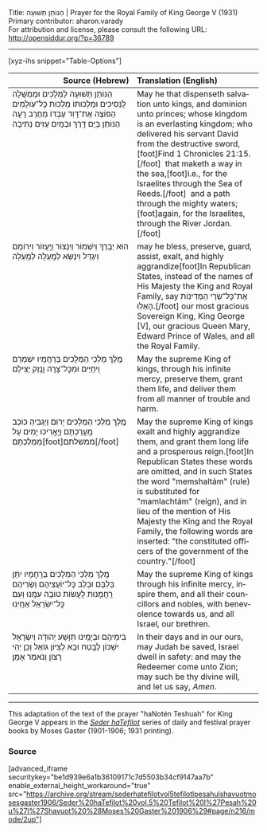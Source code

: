 <html>
<head></head>
<body>
Title: הַנּוֹתֵן תְּשׁוּעָה | Prayer for the Royal Family of King George Ⅴ (1931)<br />
Primary contributor: aharon.varady<br />
For attribution and license, please consult the following URL: <a href="http://opensiddur.org/?p=36789">http://opensiddur.org/?p=36789</a>
<p />
<hr />

[xyz-ihs snippet="Table-Options"]<table style="margin-left: auto; margin-right: auto;" class="draggable">
<thead><tr><th id="x" style="text-align: right;">Source (Hebrew)</th><th style="text-align: left;">Translation (English)</th></tr></thead>
<tbody>
<tr><td style="vertical-align:top;">
<div class="liturgy" lang="he">
הַנּוֹתֵן תְּשׁוּעָה לַמְּלָכִים
וּמֶמְשָׁלָה לֲנְּסִיכִים
וּמַלְכוּתוֹ מַלְכוּת כׇּל־עֹֽולָמִים
הַפּוֹצֶה אֶת־דָּוִד עַבְדּוֹ מֵחֶרֶב רָעָה
הַנּוֹתֵן בַּיָּם דָּֽרֶךְ
וּבְמַֽיִם עַזִּים נְתִיבָה
</span></div></td>
 
<td style="vertical-align:top;">
<div class="english" lang="en">
May he that dispenseth salvation unto kings, 
and dominion unto princes; 
whose kingdom is an everlasting kingdom; 
who delivered his servant David from the destructive sword,[foot]Find 1 Chronicles 21:15.[/foot]&nbsp; 
that maketh a way in the sea,[foot]i.e., for the Israelites through the Sea of Reeds.[/foot]&nbsp; 
and a path through the mighty waters;[foot]again, for the Israelites, through the River Jordan.[/foot] 
</div></td></tr>


<tr><td style="vertical-align:top;">
<div class="liturgy" lang="he">
הוּא יְבָרֵךְ וְיִשְׁמוֹר וְיִנְצוֹר וְיַֽעֲזוֹר
וִירוֹמֵם וִיגַדֵּל וִינַשֵּׂא לְמַֽעְלָה לְמַֽעְלָה
</span></div></td>
 
<td style="vertical-align:top;">
<div class="english" lang="en">
may he bless, preserve, guard, assist, 
exalt, and highly aggrandize[foot]In Republican States, instead of the names of His Majesty the King and Royal Family, say <span class="hebrew" lang="he">אֶת־כׇּל־שָׂרַי הַמְּדִינוֹת הָאֵלּֽוּ</span>.[/foot]
our most gracious Sovereign King, 
King George [V], 
our gracious Queen Mary, 
Edward Prince of Wales, 
and all the Royal Family.
</div></td></tr>


<tr><td style="vertical-align:top;">
<div class="liturgy" lang="he">
מֶֽלֶךְ מַלְכֵי הַמְּלָכִים 
בְּרַחֲמָיו יִשְׁמְרֵם וִֽיחַיֵּים
וּמִכׇּל־צָרָה וָנֶֽזֶק יַצִּילֵם
</span></div></td>
 
<td style="vertical-align:top;">
<div class="english" lang="en">
May the supreme King of kings, 
through his infinite mercy, preserve them, grant them life, 
and deliver them from all manner of trouble and harm. 
</div></td></tr>


<tr><td style="vertical-align:top;">
<div class="liturgy" lang="he">
מֶֽלֶךְ מַלְכֵי הַמְּלָכִים
יָרוּם וְיַגְבִּיהַּ כּוֹכַב מַֽעֲרַכְתָּם
וְיַֽאֲרִיכוּ יָמִים עַל מַמְלַכְתָּם[foot]ממשלתם[/foot]
</span></div></td>
 
<td style="vertical-align:top;">
<div class="english" lang="en">
May the supreme King of kings 
exalt and highly aggrandize them,
and grant them long life and a prosperous reign.[foot]In Republican States these words are omitted, and in such States the word "memshaltám" (rule) is substituted for "mamlachtám" (reign), and in lieu of the mention of His Majesty the King and the Royal Family, the following words are inserted: "the constituted officers of the government of the country."[/foot]
</div></td></tr>


<tr><td style="vertical-align:top;">
<div class="liturgy" lang="he">
מֶֽלֶךְ מַלְכֵי הַמְּלָכִים 
בְּרַֽחֲמָיו יִתֵּן בְּלִבָּם
וּבְלֵב כׇּל־יוֹעֲצֵיהֶם וְשָׂרֵיהֶם
רַֽחֲמָנוּת לַֽעֲשׂוֹת טוֹבָה עִמָּֽנוּ
וְעִם כׇּל־יִשְׂרָאֵל אַחֵֽינוּ
</span></div></td>
 
<td style="vertical-align:top;">
<div class="english" lang="en">
May the supreme King of kings 
through his infinite mercy, inspire them,
and all their councillors and nobles, 
with benevolence towards us, 
and all Israel, our brethren. 
</div></td></tr>


<tr><td style="vertical-align:top;">
<div class="liturgy" lang="he">
בִּימֵיהֶם וּבְיָמֵֽינוּ
תִּוָּשַׁע יְהוּדָה
וְיִשְׂרָאֵל יִשְׁכּוֹן לָבֶֽטַח
וּבָא לְצִיּוֹן גּוֹאֵל
וְכֵן יְהִי רָצוֹן
וְנֺאמַר אָמֵן׃
</span></div></td>
 
<td style="vertical-align:top;">
<div class="english" lang="en">
In their days and in our ours, 
may Judah be saved, 
Israel dwell in safety: 
and may the Redeemer come unto Zion;
may such be thy divine will,
and let us say, <em>Amen</em>. 
</div></td></tr>
</tbody></table>

<hr />

This adaptation of the text of the prayer "haNotén Teshuah" for King George V appears in the <em><a href="/?p=27711">Seder haTefilot</a></em> series of daily and festival prayer books by Moses Gaster (1901-1906; 1931 printing). 

<h3>Source</h3>

[advanced_iframe securitykey="be1d939e6a1b36109171c7d5503b34cf9147aa7b" enable_external_height_workaround="true" src="https://archive.org/stream/sederhatefilotvol5tefilotlpesahulshavuotmosesgaster1906/Seder%20haTefilot%20vol.5%20Tefilot%20l%27Pesah%20u%27l%27Shavuot%20%28Moses%20Gaster%201906%29#page/n216/mode/2up"]

&nbsp;
</body>
</html>
